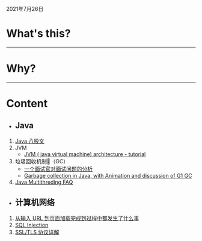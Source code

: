 2021年7月26日
# What's this?

---
# Why?

---
# Content
* ## Java
1. [Java 八股文](https://zhuanlan.zhihu.com/p/388492859)
1. JVM
    * [JVM ( java virtual machine) architecture - tutorial](https://www.youtube.com/watch?v=ZBJ0u9MaKtM)
2. 垃圾回收机制（GC）
    * [一个面试官对面试问题的分析](https://www.iteye.com/blog/icyfenix-715301)
    * [Garbage collection in Java, with Animation and discussion of G1 GC](https://www.youtube.com/watch?v=UnaNQgzw4zY)
3. [Java Multithreding FAQ](https://www.zhihu.com/question/22375509/answer/21161626)

* ## 计算机网络
1. [从输入 URL 到页面加载完成到过程中都发生了什么事](http://fex.baidu.com/blog/2014/05/what-happen/)
2. [SQL Injection](https://www.w3schools.com/sql/sql_injection.asp)
3. [SSL/TLS 协议详解](https://cshihong.github.io/2019/05/09/SSL%E5%8D%8F%E8%AE%AE%E8%AF%A6%E8%A7%A3/)
